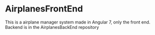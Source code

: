# AirplanesFrontEnd
This is a airplane manager system made in Angular 7, only the front end. Backend is in the AirplanesBackEnd repository
